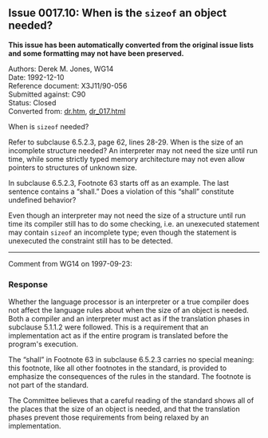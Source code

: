 ## Issue 0017.10: When is the `sizeof` an object needed?

**This issue has been automatically converted from the original issue lists and some formatting may not have been preserved.**

Authors: Derek M. Jones, WG14  
Date: 1992-12-10  
Reference document: X3J11/90-056  
Submitted against: C90  
Status: Closed  
Converted from: [dr.htm](https://www.open-std.org/jtc1/sc22/wg14/www/docs/dr.htm), [dr_017.html](https://www.open-std.org/jtc1/sc22/wg14/www/docs/dr_017.html)

When is `sizeof` needed?

Refer to subclause 6.5.2.3, page 62, lines 28-29. When is the size of an
incomplete structure needed? An interpreter may not need the size until run
time, while some strictly typed memory architecture may not even allow pointers
to structures of unknown size.

In subclause 6.5.2.3, Footnote 63 starts off as an example. The last sentence
contains a “shall.” Does a violation of this “shall” constitute undefined
behavior?

Even though an interpreter may not need the size of a structure until run time
its compiler still has to do some checking, i.e. an unexecuted statement may
contain `sizeof` an incomplete type; even though the statement is unexecuted the
constraint still has to be detected.

---

Comment from WG14 on 1997-09-23:

### Response

Whether the language processor is an interpreter or a true compiler does not
affect the language rules about when the size of an object is needed. Both a
compiler and an interpreter must act as if the translation phases in subclause
5.1.1.2 were followed. This is a requirement that an implementation act as if
the entire program is translated before the program's execution.

The “shall” in Footnote 63 in subclause 6.5.2.3 carries no special meaning: this
footnote, like all other footnotes in the standard, is provided to emphasize the
consequences of the rules in the standard. The footnote is not part of the
standard.

The Committee believes that a careful reading of the standard shows all of the
places that the size of an object is needed, and that the translation phases
prevent those requirements from being relaxed by an implementation.
